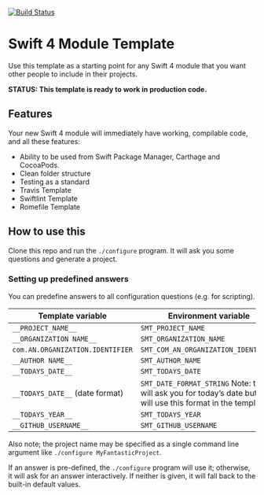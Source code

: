 [![Build Status](https://travis-ci.org/fulldecent/swift4-module-template.svg?branch=master)](https://travis-ci.org/fulldecent/swift4-module-template)

# Swift 4 Module Template
Use this template as a starting point for any Swift 4 module that you want other people to include in their projects.

**STATUS: This template is ready to work in production code.**

## Features
Your new Swift 4 module will immediately have working, compilable code, and all these features:

-   Ability to be used from Swift Package Manager, Carthage and CocoaPods.
-   Clean folder structure
-   Testing as a standard
-   Travis Template
-   Swiftlint Template
-   Romefile Template

## How to use this

Clone this repo and run the  `./configure` program. It will ask you some questions and generate a project.


### Setting up predefined answers

You can predefine answers to all configuration questions (e.g. for scripting).

| Template variable                | Environment variable                     |
| -------------------------------- | ---------------------------------------- |
| `__PROJECT_NAME__`               | `SMT_PROJECT_NAME`                       |
| `__ORGANIZATION NAME__`          | `SMT_ORGANIZATION_NAME`                  |
| `com.AN.ORGANIZATION.IDENTIFIER` | `SMT_COM_AN_ORGANIZATION_IDENTIFIER`     |
| `__AUTHOR NAME__`                | `SMT_AUTHOR_NAME`                        |
| `__TODAYS_DATE__`                | `SMT_TODAYS_DATE`                        |
| `__TODAYS_DATE__` (date format)  | `SMT_DATE_FORMAT_STRING` Note: this will ask you for today’s date but it will use this format in the template. |
| `__TODAYS_YEAR__`                | `SMT_TODAYS_YEAR`                        |
| `__GITHUB_USERNAME__`            | `SMT_GITHUB_USERNAME`                    |


Also note; the project name may be specified as a single command line argument like `./configure MyFantasticProject`.

If an answer is pre-defined, the `./configure` program will use it; otherwise, it will ask for an answer interactively. If neither is given, it will fall back to the built-in default values.

